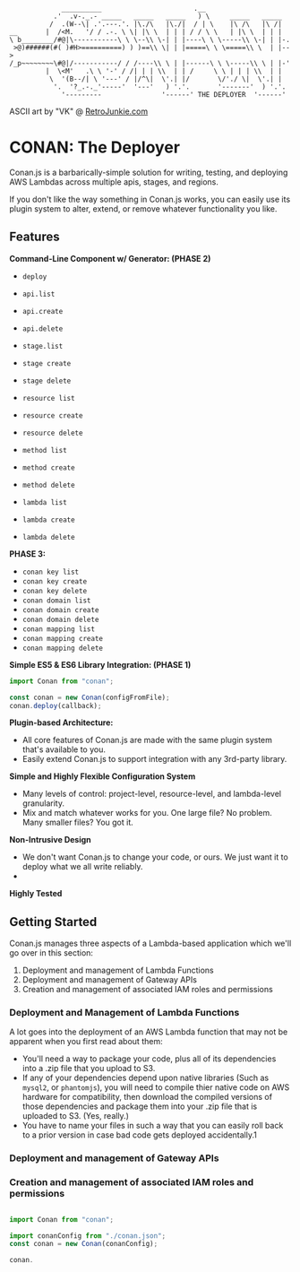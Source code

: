 ```
             __________                       .__
           .'  .v-._.- _____   _____   _____   ) \     _____   _____
          /  .(W--\| .'.---.'. |\./\   |\./|  / | \    |\ /\   |\ /|
__       |  /<M.   '/ / .-. \ \| |\ \  | | | / / \ \   | |\ \  | | |
\ b________/#@|\-----------\ \ \--\\ \-| | |----\ \ \-----\\ \-| | |-.
 >@)######(#( )#H>==========) ) )==\\ \| | |=====\ \ \=====\\ \  | |-->
/_p~~~~~~~~\#@|/-----------/ / /----\\ \ | |------\ \ \-----\\ \ | |-'
         |  \<M'   .\ \ '-' / /| | | \\  | | /     \ \ | | | \\  | |
          \  '(B--/| \ '---' / |/^\|  \'.| |/       \/'./ \|  \'.| |
           '.  '?_.-._'-----'  '---'   ) '.'.       '-------'  ) '.'.  
             '---------               '------' THE DEPLOYER  '------'

```

ASCII art by "VK" @ [RetroJunkie.com](http://www.retrojunkie.com/asciiart/cartchar/conan.htm)

# CONAN: The Deployer

Conan.js is a barbarically-simple solution for writing, testing, and deploying AWS Lambdas across multiple apis, stages, and regions.

If you don't like the way something in Conan.js works, you can easily use its plugin system to alter, extend, or remove whatever  functionality you like.

## Features

**Command-Line Component w/ Generator: (PHASE 2)**

* `deploy`

* `api.list`
* `api.create`
* `api.delete`

* `stage.list`
* `stage create`
* `stage delete`
* `resource list`
* `resource create`
* `resource delete`
* `method list`
* `method create`
* `method delete`

* `lambda list`
* `lambda create`
* `lambda delete`


**PHASE 3:**

* `conan key list`
* `conan key create`
* `conan key delete`
* `conan domain list`
* `conan domain create`
* `conan domain delete`
* `conan mapping list`
* `conan mapping create`
* `conan mapping delete`


**Simple ES5 & ES6 Library Integration: (PHASE 1)**

``` javascript
import Conan from "conan";

const conan = new Conan(configFromFile);
conan.deploy(callback);
```

**Plugin-based Architecture:**

  * All core features of Conan.js are made with the same plugin system that's available to you.
  * Easily extend Conan.js to support integration with any 3rd-party library.

**Simple and Highly Flexible Configuration System**

  * Many levels of control: project-level, resource-level, and lambda-level granularity.
  * Mix and match whatever works for you. One large file? No problem. Many smaller files? You got it.

**Non-Intrusive Design**

  * We don't want Conan.js to change your code, or ours. We just want it to deploy what we all write reliably.
  *

**Highly Tested**

## Getting Started

Conan.js manages three aspects of a Lambda-based application which we'll go over in this section:

1. Deployment and management of Lambda Functions
2. Deployment and management of Gateway APIs
3. Creation and management of associated IAM roles and permissions

### Deployment and Management of Lambda Functions

A lot goes into the deployment of an AWS Lambda function that may not be apparent when you first read about them:

* You'll need a way to package your code, plus all of its dependencies into a .zip file that you upload to S3.
* If any of your dependencies depend upon native libraries (Such as `mysql2`, or `phantomjs`), you will need to compile thier native code on AWS hardware for compatibility, then download the compiled versions of those dependencies and package them into your .zip file that is uploaded to S3. (Yes, really.)
* You have to name your files in such a way that you can easily roll back to a prior version in case bad code gets deployed accidentally.1

### Deployment and management of Gateway APIs

### Creation and management of associated IAM roles and permissions

##

``` javascript
import Conan from "conan";

import conanConfig from "./conan.json";
const conan = new Conan(conanConfig);

conan.
```
